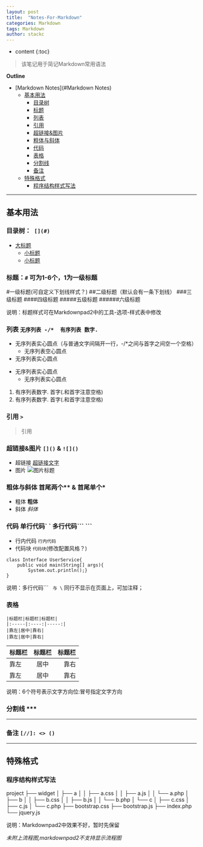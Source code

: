 ```yaml
---
layout: post
title:  "Notes-For-Markdown"
categories: Markdown
tags: Markdown
author: stackc
---
```


* content
{:toc}

> 该笔记用于简记Markdown常用语法




**Outline**

- [Markdown Notes](#Markdown Notes)
	- [基本用法](#基本用法)
		- [目录树](#目录树)
		- [标题](#标题)
		- [列表](#列表)
		- [引用](#引用)
		- [超链接&图片](#超链接&图片)
		- [粗体与斜体](#粗体与斜体)
		- [代码](#代码)
		- [表格](#表格)
		- [分割线](#分割线)
		- [备注](#备注)
	- [特殊格式](#特殊格式)
		- [程序结构样式写法](#程序结构样式写法)

***

## 基本用法

### 目录树：` [](#)` 

- [大标题](#锚点文字应该是标题)
	- [小标题](#)
	- [小标题](#)



### 标题：`#` 可为1-6个，1为一级标题

#一级标题(可自定义下划线样式？)
##二级标题（默认会有一条下划线）
###三级标题
####四级标题
#####五级标题
######六级标题

说明：标题样式可在Markdownpad2中的工具-选项-样式表中修改

### 列表 `无序列表 -/*  有序列表 数字. `

- 无序列表实心圆点（与普通文字间隔开一行，-/*之间与首字之间空一个空格）
	- 无序列表空心圆点
- 无序列表实心圆点
* 无序列表实心圆点
	* 无序列表实心圆点

1. 有序列表数字. 首字(.和首字注意空格)
2. 有序列表数字. 首字(.和首字注意空格)

### 引用 ` > `

> 引用

### 超链接&图片 `[]()` & `![]()`

- 超链接 [超链接文字](超链接地址)
- 图片 ![图片标题](链接地址？上传未知？)

### 粗体与斜体 首尾两个** & 首尾单个*

- 粗体 **粗体**
- 斜体 *斜体*

### 代码 单行代码\` `  多行代码\``` ```

- 行内代码 `行内代码`
- 代码块 ```代码块```(修改配置风格？) 

```java(首行不显示在页面上，可加注释；暂使用编程语言标记)
class Interface UserService{
	public void main(String[] args){
		System.out.println();}
}
```

说明：多行代码\``` ``` 与 \``` 同行不显示在页面上，可加注释；

### 表格

```
|标题栏|标题栏|标题栏|
|:-----|:----:|-----:|
|靠左|居中|靠右|
|靠左|居中|靠右|
```

|标题栏|标题栏|标题栏|
|:-----|:----:|-----:|
|靠左|居中|靠右|
|靠左|居中|靠右|

说明：6个符号表示文字方向位:冒号指定文字方向


###  分割线 \***

***

### 备注 `[//]: <> ()`

[//]: <> (这是备注，不会显示在页面，<>左右两侧留空)

---

## 特殊格式 

### 程序结构样式写法

project
    ├── widget
    │   ├── a
    │   │   ├── a.css
    │   │   ├── a.js
    │   │   └── a.php
    │   ├── b
    │   │   ├── b.css
    │   │   ├── b.js
    │   │   └── b.php
    │   └── c
    │       ├── c.css
    │       ├── c.js
    │       └── c.php
    ├── bootstrap.css
    ├── bootstrap.js
    ├── index.php
    └── jquery.js

说明：Markdownpad2中效果不好，暂时先保留

*未附上流程图,markdownpad2不支持显示流程图*